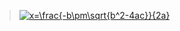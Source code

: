 ><a href="http://www.codecogs.com/eqnedit.php?latex=x=\frac{-b\pm\sqrt{b^2-4ac}}{2a}" target="_blank"><img src="http://latex.codecogs.com/gif.latex?x=\frac{-b\pm\sqrt{b^2-4ac}}{2a}" title="x=\frac{-b\pm\sqrt{b^2-4ac}}{2a}" /></a>
